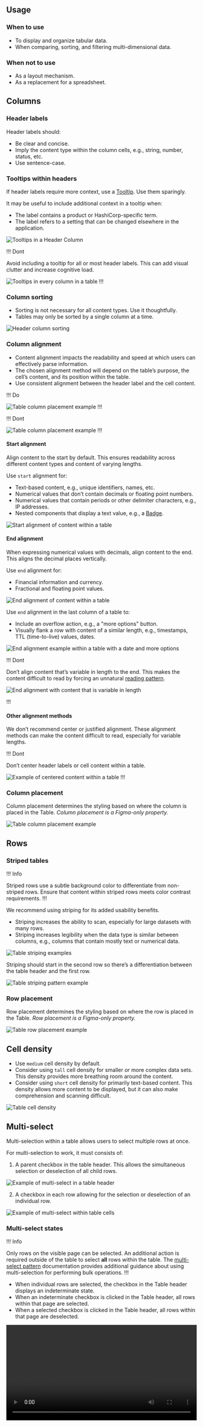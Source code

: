 ## Usage

### When to use

- To display and organize tabular data.
- When comparing, sorting, and filtering multi-dimensional data.

### When not to use

- As a layout mechanism.
- As a replacement for a spreadsheet.

## Columns

### Header labels

Header labels should:

- Be clear and concise. 
- Imply the content type within the column cells, e.g., string, number, status, etc.
- Use sentence-case.

### Tooltips within headers

If header labels require more context, use a [Tooltip](/components/tooltip). Use them sparingly.

It may be useful to include additional context in a tooltip when:

- The label contains a product or HashiCorp-specific term.
- The label refers to a setting that can be changed elsewhere in the application.

![Tooltips in a Header Column](/assets/components/table/table-tooltip-example.png)

!!! Dont

Avoid including a tooltip for all or most header labels. This can add visual clutter and increase cognitive load.

![Tooltips in every column in a table](/assets/components/table/table-tooltip-dont.png)
!!!

### Column sorting

- Sorting is not necessary for all content types. Use it thoughtfully.
- Tables may only be sorted by a single column at a time.

![Header column sorting](/assets/components/table/table-sorting.png)

### Column alignment

- Content alignment impacts the readability and speed at which users can effectively parse information. 
- The chosen alignment method will depend on the table’s purpose, the cell’s content, and its position within the table.
- Use consistent alignment between the header label and the cell content.

!!! Do

![Table column placement example](/assets/components/table/table-alignment-do.png)
!!!

!!! Dont

![Table column placement example](/assets/components/table/table-alignment-dont.png)
!!!

#### Start alignment

Align content to the start by default. This ensures readability across different content types and content of varying lengths.

Use `start` alignment for:

- Text-based content, e.g., unique identifiers, names, etc.
- Numerical values that don’t contain decimals or floating point numbers.
- Numerical values that contain periods or other delimiter characters, e.g., IP addresses.
- Nested components that display a text value, e.g., a [Badge](/components/badge).

![Start alignment of content within a table](/assets/components/table/start-alignment-example.png)

#### End alignment

When expressing numerical values with decimals, align content to the end. This aligns the decimal places vertically.

Use `end` alignment for:

- Financial information and currency.
- Fractional and floating point values.

![End alignment of content within a table](/assets/components/table/end-alignment-example.png)

Use `end` alignment in the last column of a table to:

- Include an overflow action, e.g., a "more options" button.
- Visually flank a row with content of a similar length, e.g., timestamps, TTL (time-to-live) values, dates.

![End alignment example within a table with a date and more options](/assets/components/table/end-alignment-example-02.png)

!!! Dont

Don’t align content that’s variable in length to the end. This makes the content difficult to read by forcing an unnatural [reading pattern](/patterns/button-organization?tab=research#layout-and-reading-patterns).

![End alignment with content that is variable in length](/assets/components/table/end-alignment-variable-length.png)

!!!

#### Other alignment methods

We don’t recommend center or justified alignment. These alignment methods can make the content difficult to read, especially for variable lengths.

!!! Dont

Don’t center header labels or cell content within a table.

![Example of centered content within a table](/assets/components/table/center-justified-alignment.png)
!!!

### Column placement

Column placement determines the styling based on where the column is placed in the Table. _Column placement is a Figma-only property._

![Table column placement example](/assets/components/table/table-col-placement.png)

## Rows

### Striped tables

!!! Info

Striped rows use a subtle background color to differentiate from non-striped rows. Ensure that content within striped rows meets color contrast requirements.
!!!

We recommend using striping for its added usability benefits.

- Striping increases the ability to scan, especially for large datasets with many rows.
- Striping increases legibility when the data type is similar between columns, e.g., columns that contain mostly text or numerical data.

![Table striping examples](/assets/components/table/table-striping.png)

Striping should start in the second row so there’s a differentiation between the table header and the first row.

![Table striping pattern example](/assets/components/table/table-striping-pattern.png)

### Row placement

Row placement determines the styling based on where the row is placed in the Table. _Row placement is a Figma-only property._

![Table row placement example](/assets/components/table/table-row-placement.png)

## Cell density

- Use `medium` cell density by default.
- Consider using `tall` cell density for smaller _or_ more complex data sets. This density provides more breathing room around the content.
- Consider using `short` cell density for primarily text-based content. This density allows more content to be displayed, but it can also make comprehension and scanning difficult.

![Table cell density](/assets/components/table/table-density.png)

## Multi-select

Multi-selection within a table allows users to select multiple rows at once.

For multi-selection to work, it must consists of: 

1. A parent checkbox in the table header. This allows the simultaneous selection or deselection of all child rows.

![Example of multi-select in a table header](/assets/components/table/multi-select-header.png)

2. A checkbox in each row allowing for the selection or deselection of an individual row.

![Example of multi-select within table cells](/assets/components/table/multi-select-cells.png)

### Multi-select states

!!! Info

Only rows on the visible page can be selected. An additional action is required outside of the table to select **all** rows within the table. The [multi-select pattern](https://helios.hashicorp.design/patterns/table-multi-select) documentation provides additional guidance about using multi-selection for performing bulk operations.
!!!

- When individual rows are selected, the checkbox in the Table header displays an indeterminate state. 
- When an indeterminate checkbox is clicked in the Table header, all rows within that page are selected. 
- When a selected checkbox is clicked in the Table header, all rows within that page are deselected.

<video width="100%" controls loop>
  <source
    src="/assets/components/table/multi-selection-interaction-01.mp4"
    type="video/mp4"
  />
</video>
